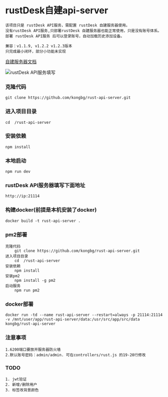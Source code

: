 # rustDesk自建api-server

    该项目只是 rustDesk API服务，需配置 rustDesk 自建服务器使用。
    没有rustDesk API服务,只部署rustDesk 自建服务器也能正常使用，只是没有账号体系。
    部署 rustDesk API服务 后可以登录账号，自动加载历史添加设备。

    兼容：v1.1.9, v1.2.2 v1.2.3版本
    只完成最小闭环，部分小功能未实现
	
[自建服务器文档](https://rustdesk.com/docs/zh-cn/self-host/)


![rustDesk API服务填写](https://imgse.com/i/piF19IK)


### 克隆代码
    git clone https://github.com/kongbg/rust-api-server.git

### 进入项目目录
    cd  /rust-api-server

### 安装依赖
    npm install

### 本地启动
    npm run dev

### rustDesk API服务器填写下面地址
    http://ip:21114

### 构建docker(前提是本机安装了docker)
    docker build -t rust-api-server .

### pm2部署
    克隆代码
        git clone https://github.com/kongbg/rust-api-server.git
    进入项目目录
        cd  /rust-api-server
    安装依赖
        npm install
    安装pm2
        npm install -g pm2
    启动服务
        npm run pm2

### docker部署
    docker run -td --name rust-api-server --restart=always -p 21114:21114 -v /mnt/user/app/rust-api-server/data:/usr/src/app/src/data kongbg/rust-api-server

### 注意事项
    1.6200端口要放开服务器防火墙
    2.默认账号密码：admin/admin. 可在controllers/rust.js 的19-20行修改

### TODO
    1. jwt验证
    2. 新增/删除用户
    3. 标签改背景颜色

